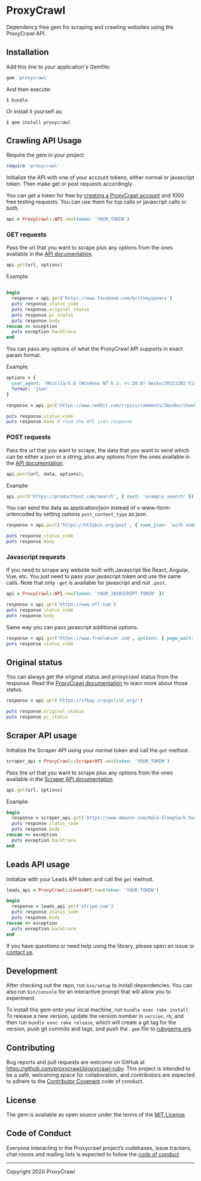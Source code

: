 # ProxyCrawl

Dependency free gem for scraping and crawling websites using the ProxyCrawl API.

## Installation

Add this line to your application's Gemfile:

```ruby
gem 'proxycrawl'
```

And then execute:

    $ bundle

Or install it yourself as:

    $ gem install proxycrawl

## Crawling API Usage

Require the gem in your project

```ruby
require 'proxycrawl'
```

Initialize the API with one of your account tokens, either normal or javascript token. Then make get or post requests accordingly.

You can get a token for free by [creating a ProxyCrawl account](https://proxycrawl.com/signup) and 1000 free testing requests. You can use them for tcp calls or javascript calls or both.

```ruby
api = ProxyCrawl::API.new(token: 'YOUR_TOKEN')
```

### GET requests

Pass the url that you want to scrape plus any options from the ones available in the [API documentation](https://proxycrawl.com/dashboard/docs).

```ruby
api.get(url, options)
```

Example:

```ruby

begin
  response = api.get('https://www.facebook.com/britneyspears')
  puts response.status_code
  puts response.original_status
  puts response.pc_status
  puts response.body
rescue => exception
  puts exception.backtrace
end

```

You can pass any options of what the ProxyCrawl API supports in exact param format.

Example:

```ruby
options = {
  user_agent: 'Mozilla/5.0 (Windows NT 6.2; rv:20.0) Gecko/20121202 Firefox/30.0',
  format: 'json'
}

response = api.get('https://www.reddit.com/r/pics/comments/5bx4bx/thanks_obama/', options)

puts response.status_code
puts response.body # read the API json response
```

### POST requests

Pass the url that you want to scrape, the data that you want to send which can be either a json or a string, plus any options from the ones available in the [API documentation](https://proxycrawl.com/dashboard/docs).

```ruby
api.post(url, data, options);
```

Example:

```ruby
api.post('https://producthunt.com/search', { text: 'example search' })
```

You can send the data as application/json instead of x-www-form-urlencoded by setting options `post_content_type` as json.

```ruby
response = api.post('https://httpbin.org/post', { some_json: 'with some value' }, { post_content_type: 'json' })

puts response.status_code
puts response.body

```

### Javascript requests

If you need to scrape any website built with Javascript like React, Angular, Vue, etc. You just need to pass your javascript token and use the same calls. Note that only `.get` is available for javascript and not `.post`.

```ruby
api = ProxyCrawl::API.new(token: 'YOUR_JAVASCRIPT_TOKEN' })
```

```ruby
response = api.get('https://www.nfl.com')
puts response.status_code
puts response.body
```

Same way you can pass javascript additional options.

```ruby
response = api.get('https://www.freelancer.com', options: { page_wait: 5000 })
puts response.status_code
```

## Original status

You can always get the original status and proxycrawl status from the response. Read the [ProxyCrawl documentation](https://proxycrawl.com/dashboard/docs) to learn more about those status.

```ruby
response = api.get('https://sfbay.craigslist.org/')

puts response.original_status
puts response.pc_status
```

## Scraper API usage

Initialize the Scraper API using your normal token and call the `get` method.

```ruby
scraper_api = ProxyCrawl::ScraperAPI.new(token: 'YOUR_TOKEN')
```

Pass the url that you want to scrape plus any options from the ones available in the [Scraper API documentation](https://proxycrawl.com/docs/scraper-api/parameters).

```ruby
api.get(url, options)
```

Example:

```ruby
begin
  response = scraper_api.get('https://www.amazon.com/Halo-SleepSack-Swaddle-Triangle-Neutral/dp/B01LAG1TOS')
  puts response.status_code
  puts response.body
rescue => exception
  puts exception.backtrace
end
```

## Leads API usage

Initialize with your Leads API token and call the `get` method.

```ruby
leads_api = ProxyCrawl::LeadsAPI.new(token: 'YOUR_TOKEN')

begin
  response = leads_api.get('stripe.com')
  puts response.status_code
  puts response.body
rescue => exception
  puts exception.backtrace
end
```

If you have questions or need help using the library, please open an issue or [contact us](https://proxycrawl.com/contact).

## Development

After checking out the repo, run `bin/setup` to install dependencies. You can also run `bin/console` for an interactive prompt that will allow you to experiment.

To install this gem onto your local machine, run `bundle exec rake install`. To release a new version, update the version number in `version.rb`, and then run `bundle exec rake release`, which will create a git tag for the version, push git commits and tags, and push the `.gem` file to [rubygems.org](https://rubygems.org).

## Contributing

Bug reports and pull requests are welcome on GitHub at https://github.com/proxycrawl/proxycrawl-ruby. This project is intended to be a safe, welcoming space for collaboration, and contributors are expected to adhere to the [Contributor Covenant](http://contributor-covenant.org) code of conduct.

## License

The gem is available as open source under the terms of the [MIT License](http://opensource.org/licenses/MIT).

## Code of Conduct

Everyone interacting in the Proxycrawl project’s codebases, issue trackers, chat rooms and mailing lists is expected to follow the [code of conduct](https://github.com/proxycrawl/proxycrawl-ruby/blob/master/CODE_OF_CONDUCT.md).

---

Copyright 2020 ProxyCrawl
